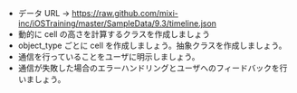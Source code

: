 - データ URL -> https://raw.github.com/mixi-inc/iOSTraining/master/SampleData/9.3/timeline.json
- 動的に cell の高さを計算するクラスを作成しましょう
- object_type ごとに cell を作成しましょう。抽象クラスを作成しましょう。
- 通信を行っていることをユーザに明示しましょう。
- 通信が失敗した場合のエラーハンドリングとユーザへのフィードバックを行いましょう。
